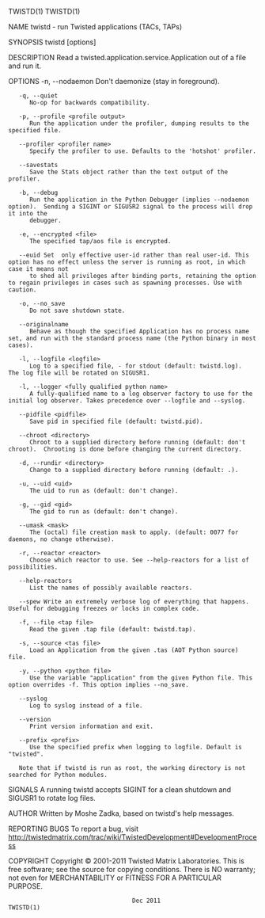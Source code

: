 TWISTD(1)																	     TWISTD(1)

NAME
       twistd - run Twisted applications (TACs, TAPs)

SYNOPSIS
       twistd [options]

DESCRIPTION
       Read a twisted.application.service.Application out of a file and run it.

OPTIONS
       -n, --nodaemon Don't daemonize (stay in foreground).

       -q, --quiet
	      No-op for backwards compatibility.

       -p, --profile <profile output>
	      Run the application under the profiler, dumping results to the specified file.

       --profiler <profiler name>
	      Specify the profiler to use. Defaults to the 'hotshot' profiler.

       --savestats
	      Save the Stats object rather than the text output of the profiler.

       -b, --debug
	      Run the application in the Python Debugger (implies --nodaemon option).  Sending a SIGINT or SIGUSR2 signal to the process will drop it into the
	      debugger.

       -e, --encrypted <file>
	      The specified tap/aos file is encrypted.

       --euid Set  only effective user-id rather than real user-id. This option has no effect unless the server is running as root, in which case it means not
	      to shed all privileges after binding ports, retaining the option to regain privileges in cases such as spawning processes. Use with caution.

       -o, --no_save
	      Do not save shutdown state.

       --originalname
	      Behave as though the specified Application has no process name set, and run with the standard process name (the Python binary in most cases).

       -l, --logfile <logfile>
	      Log to a specified file, - for stdout (default: twistd.log).  The log file will be rotated on SIGUSR1.

       -l, --logger <fully qualified python name>
	      A fully-qualified name to a log observer factory to use for the initial log observer. Takes precedence over --logfile and --syslog.

       --pidfile <pidfile>
	      Save pid in specified file (default: twistd.pid).

       --chroot <directory>
	      Chroot to a supplied directory before running (default: don't chroot).  Chrooting is done before changing the current directory.

       -d, --rundir <directory>
	      Change to a supplied directory before running (default: .).

       -u, --uid <uid>
	      The uid to run as (default: don't change).

       -g, --gid <gid>
	      The gid to run as (default: don't change).

       --umask <mask>
	      The (octal) file creation mask to apply. (default: 0077 for daemons, no change otherwise).

       -r, --reactor <reactor>
	      Choose which reactor to use. See --help-reactors for a list of possibilities.

       --help-reactors
	      List the names of possibly available reactors.

       --spew Write an extremely verbose log of everything that happens. Useful for debugging freezes or locks in complex code.

       -f, --file <tap file>
	      Read the given .tap file (default: twistd.tap).

       -s, --source <tas file>
	      Load an Application from the given .tas (AOT Python source) file.

       -y, --python <python file>
	      Use the variable "application" from the given Python file. This option overrides -f. This option implies --no_save.

       --syslog
	      Log to syslog instead of a file.

       --version
	      Print version information and exit.

       --prefix <prefix>
	      Use the specified prefix when logging to logfile. Default is "twisted".

       Note that if twistd is run as root, the working directory is not searched for Python modules.

SIGNALS
       A running twistd accepts SIGINT for a clean shutdown and SIGUSR1 to rotate log files.

AUTHOR
       Written by Moshe Zadka, based on twistd's help messages.

REPORTING BUGS
       To report a bug, visit http://twistedmatrix.com/trac/wiki/TwistedDevelopment#DevelopmentProcess

COPYRIGHT
       Copyright © 2001-2011 Twisted Matrix Laboratories.
       This is free software; see the source for copying conditions. There is NO warranty; not even for MERCHANTABILITY or FITNESS FOR A PARTICULAR PURPOSE.

									   Dec 2011								     TWISTD(1)
